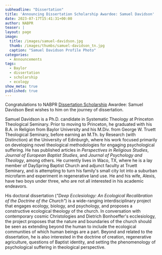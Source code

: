```yaml
---
subheadline: "Dissertation"
title: 'Announcing Dissertation Scholarship Awardee: Samuel Davidson'
date: 2023-07-17T15:41:31+00:00
author: NABPR
teaser: |
layout: page
image:
  title: /images/samuel-davidson.jpg
  thumb: /images/thumbs/samuel-davidson_tn.jpg
  caption: "Samuel Davidson Profile Photo"
categories:
  - Announcements
tags:
  - Baylor
  - dissertation
  - scholarship
  - ecology
show_meta: true
published: true 
---
```

<div>
  Congratulations to NABPR <a href="/disssertation/">Dissertation Scholarship</a> Awardee: Samuel Davidson Best wishes to him on the journey of dissertation.
</div>

Samuel Davidson is a Ph.D. candidate in Systematic Theology at Princeton Theological Seminary. Prior to moving to Princeton, he graduated with his B.A. in Religion from Baylor University and his M.Div. from George W. Truett Theological Seminary, before earning an M.Th. by Research (with Distinction) at the University of Edinburgh, where his work focused primarily on developing novel theological methodologies for engaging psychological suffering. He has published articles in *Perspectives in Religious Studies*, *Journal of European Baptist Studies*, and *Journal of Psychology and Theology*, among others. He currently lives in Waco, TX, where he is a lay member of DaySpring Baptist Church and adjunct faculty at Truett Seminary, and is attempting to turn his family's small city lot into a suburban microfarm and experiment in regenerative land use. He and his wife, Alexis, have two boys under three, who are not all interested in his academic endeavors.

His doctoral dissertation (*"Deep Ecclesiology: An Ecological Recalibration of the Doctrine of the Church"*) is a wide-ranging interdisciplinary project that engages ecology, biology, and psychology, and proposes a constructive ecological theology of the church. In conversation with contemporary cosmic Christologies and Dietrich Bonhoeffer's ecclesiology, the project proposes that the nature and boundaries of the church should be seen as extending beyond the human to include the ecological communities of which human beings are a part. Beyond and related to the dissertation, he is also interested in the doctrine of creation, regenerative agriculture, questions of Baptist identity, and setting the phenomenology of psychological suffering in theological perspective.
